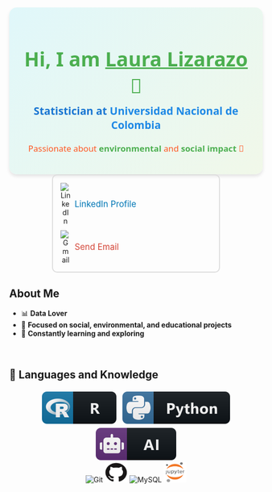 <div align="center" style="font-family: 'Segoe UI', Tahoma, Geneva, Verdana, sans-serif; padding: 20px; background: linear-gradient(135deg, #e0f7fa, #f1f8e9); border-radius: 15px; box-shadow: 0px 4px 6px rgba(0, 0, 0, 0.1);">
  <h1 style="color: #4CAF50; font-size: 2.8em; margin-bottom: 10px;">
    Hi, I am <span style="text-decoration: underline;">Laura Lizarazo</span> 👋
  </h1>
  <h2 style="color: #1976D2; margin-top: 0;">
    Statistician at 
    <a href="https://unal.edu.co" style="text-decoration: none; font-weight: bold; color: #1E88E5;">Universidad Nacional de Colombia</a>
  </h2>
  <p style="margin-top: 20px;">
  </p>
  <p style="margin-top: 10px; font-size: 1.2em; color: #FF5722; line-height: 1.6;">
    Passionate about <b style="color: #4CAF50;">environmental</b> and <b style="color: #4CAF50;">social impact</b> 🥰
  </p>
</div>

<div align="center" style="border: 2px solid #ddd; border-radius: 10px; padding: 15px; width: 300px; margin: auto;">
  <a href="https://www.linkedin.com/in/laura-johana-lizarazo-reyes" target="_blank" style="text-decoration: none; display: flex; align-items: center; margin-bottom: 10px;">
    <img src="https://cdn.jsdelivr.net/gh/devicons/devicon/icons/linkedin/linkedin-original.svg" alt="LinkedIn" width="20" style="vertical-align: middle; margin-right: 8px;">
    <span style="font-size: 1.2em; color: #0077B5;">LinkedIn Profile</span>
  </a>
  <a href="mailto:lauraj.lizarazo@gmail.com" target="_blank" style="text-decoration: none; display: flex; align-items: center;">
    <img src="https://cdn.jsdelivr.net/gh/devicons/devicon/icons/google/google-original.svg" alt="Gmail" width="20" style="vertical-align: middle; margin-right: 8px;">
    <span style="font-size: 1.2em; color: #D44638;">Send Email</span>
  </a>
</div>


## About Me

- 📊 **Data Lover**
- 🌳 **Focused on social, environmental, and educational projects**
- 📖 **Constantly learning and exploring**

<br>

## 🚀 Languages and Knowledge

<p align="center">
  <img src="https://github.com/MikeCodesDotNET/ColoredBadges/blob/master/svg/dev/languages/r.svg" alt="R" style="vertical-align:top; margin:4px">
  <img src="https://github.com/MikeCodesDotNET/ColoredBadges/blob/master/svg/dev/languages/python.svg" alt="Python" style="vertical-align:top; margin:4px">
  <img src="https://github.com/MikeCodesDotNET/ColoredBadges/blob/master/svg/dev/misc/ai.svg" alt="AI" style="vertical-align:top; margin:4px">
  
  <br>
  
  <img src="https://git-scm.com/images/logos/2color-lightbg@2x.png" alt="Git" width="80" height="40">
  <img src="https://github.com/devicons/devicon/blob/master/icons/github/github-original.svg" alt="GitHub" width="45" height="40">
  <img src="https://www.svgrepo.com/show/303251/mysql-logo.svg" alt="MySQL" width="45" height="50">
  <img src="https://raw.githubusercontent.com/github/explore/80688e429a7d4ef2fca1e82350fe8e3517d3494d/topics/jupyter-notebook/jupyter-notebook.png" alt="Jupyter Notebook" width="45" height="40">
</p>

<br>
